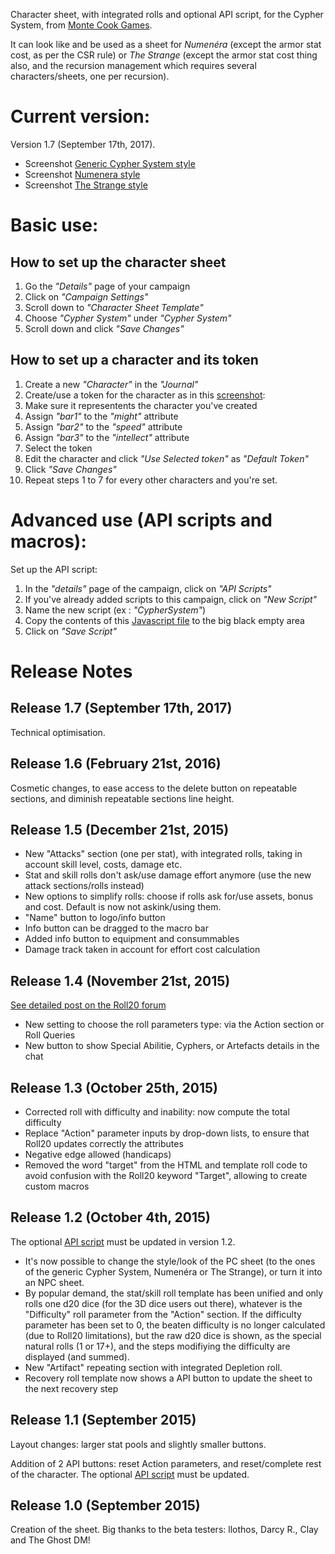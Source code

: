 Character sheet, with integrated rolls and optional API script, for the Cypher System, from [Monte Cook Games](http://www.montecookgames.com/games/).

It can look like and be used as a sheet for _Numen&eacute;ra_ (except the armor stat cost, as per the CSR rule) or _The Strange_ (except the armor stat cost thing also, and the recursion management which requires several characters/sheets, one per recursion).

# Current version:
Version 1.7 (September 17th, 2017).

* Screenshot [Generic Cypher System style](CypherSystem.png)
* Screenshot [Numenera style](CypherSystem_style_Numenera.png)
* Screenshot [The Strange style](CypherSystem_style_TheStrange.png)

# Basic use:

## How to set up the character sheet
1. Go the _"Details"_ page of your campaign
2. Click on _"Campaign Settings"_
3. Scroll down to _"Character Sheet Template"_
4. Choose _"Cypher System"_ under _"Cypher System"_
5. Scroll down and click _"Save Changes"_

## How to set up a character and its token
1. Create a new _"Character"_ in the _"Journal"_
2. Create/use a token for the character as in this [screenshot](CypherSystem_setup_the_character_token.jpg):
  1. Make sure it representents the character you've created
  2. Assign _"bar1"_ to the _"might"_ attribute
  3. Assign _"bar2"_ to the _"speed"_ attribute
  4. Assign _"bar3"_ to the _"intellect"_ attribute
3. Select the token
4. Edit the character and click _"Use Selected token"_ as _"Default Token"_
5. Click _"Save Changes"_
6. Repeat steps 1 to 7 for every other characters and you're set.

# Advanced use (API scripts and macros):
Set up the API script:

1. In the _"details"_ page of the campaign, click on _"API Scripts"_
2. If you've already added scripts to this campaign, click on _"New Script"_
3. Name the new script (ex : _"CypherSystem"_)
4. Copy the contents of this [Javascript file](https://github.com/Roll20/roll20-api-scripts/blob/master/CypherSystemSheet/cyphersystemsheet.js) to the big black empty area
5. Click on _"Save Script"_


# Release Notes

## Release 1.7 (September 17th, 2017)
Technical optimisation.

## Release 1.6 (February 21st, 2016)
Cosmetic changes, to ease access to the delete button on repeatable sections, and diminish repeatable sections line height.

## Release 1.5 (December 21st, 2015)

* New "Attacks" section (one per stat), with integrated rolls, taking in account skill level, costs, damage etc.
* Stat and skill rolls don't ask/use damage effort anymore (use the new attack sections/rolls instead)
* New options to simplify rolls: choose if rolls ask for/use assets, bonus and cost. Default is now not askink/using them.
* "Name" button to logo/info button
* Info button can be dragged to the macro bar
* Added info button to equipment and consummables
* Damage track taken in account for effort cost calculation

## Release 1.4 (November 21st, 2015)
[See detailed post on the Roll20 forum](https://app.roll20.net/forum/post/2357046/cypher-system-core-rule-book-sheet/?pageforid=2645489#post-2645489)

* New setting to choose the roll parameters type: via the Action section or Roll Queries
* New button to show Special Abilitie, Cyphers, or Artefacts details in the chat

## Release 1.3 (October 25th, 2015)

* Corrected roll with difficulty and inability: now compute the total difficulty
* Replace "Action" parameter inputs by drop-down lists, to ensure that Roll20 updates correctly the attributes
* Negative edge allowed (handicaps)
* Removed the word "target" from the HTML and template roll code to avoid confusion with the Roll20 keyword "Target", allowing to create custom macros

## Release 1.2 (October 4th, 2015)
The optional [API script](https://github.com/Roll20/roll20-api-scripts/blob/master/CypherSystemSheet/cyphersystemsheet.js) must be updated in version 1.2.

* It's now possible to change the style/look of the PC sheet (to the ones of the generic Cypher System,  Numen&eacute;ra or The Strange), or turn it into an NPC sheet.
* By popular demand, the stat/skill roll template has been unified and only rolls one d20 dice (for the 3D dice users out there), whatever is the "Difficulty" roll parameter from the "Action" section. If the difficulty parameter has been set to 0, the beaten difficulty is no longer calculated (due to Roll20 limitations), but the raw d20 dice is shown, as the special natural rolls (1 or 17+), and the steps modifiying the difficulty are displayed (and summed).
* New "Artifact" repeating section with integrated Depletion roll.
* Recovery roll template now shows a API button to update the sheet to the next recovery step

## Release 1.1 (September 2015)
Layout changes: larger stat pools and slightly smaller buttons.

Addition of 2 API buttons: reset Action parameters, and reset/complete rest of the character.
The optional [API script](https://github.com/Roll20/roll20-api-scripts/blob/master/CypherSystemSheet/cyphersystemsheet.js) must be updated.

## Release 1.0 (September 2015)
Creation of the sheet.
Big thanks to the beta testers: llothos, Darcy R., Clay and The Ghost DM!
